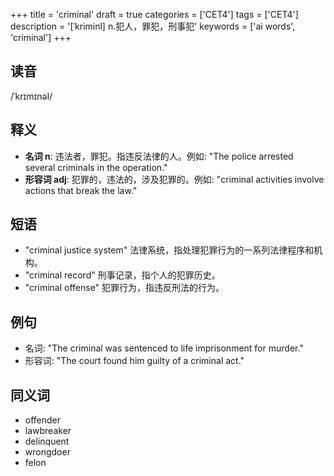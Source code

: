 +++
title = 'criminal'
draft = true
categories = ['CET4']
tags = ['CET4']
description = '[ˈkriminl] n.犯人，罪犯，刑事犯'
keywords = ['ai words', 'criminal']
+++

## 读音
/ˈkrɪmɪnəl/

## 释义
- **名词 n**: 违法者，罪犯。指违反法律的人。例如: "The police arrested several criminals in the operation."
- **形容词 adj**: 犯罪的，违法的，涉及犯罪的。例如: "criminal activities involve actions that break the law."

## 短语
- "criminal justice system" 法律系统，指处理犯罪行为的一系列法律程序和机构。
- "criminal record" 刑事记录，指个人的犯罪历史。
- "criminal offense" 犯罪行为，指违反刑法的行为。

## 例句
- 名词: "The criminal was sentenced to life imprisonment for murder."
- 形容词: "The court found him guilty of a criminal act."

## 同义词
- offender
- lawbreaker
- delinquent
- wrongdoer
- felon
